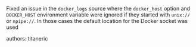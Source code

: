 Fixed an issue in the `docker_logs` source where the `docker_host` option and `DOCKER_HOST` environment variable were ignored if they started with `unix://` or `npipe://`. In those cases the default location for the Docker socket was used

authors: titaneric
